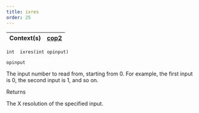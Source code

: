 ```yaml
---
title: ixres
order: 25
---
```

| Context(s) | [cop2](../contexts/cop2.html) |
| --- | --- |

`int  ixres(int opinput)`

`opinput`

The input number to read from, starting from 0. For example, the first input is 0, the second input is 1, and so on.

Returns

The X resolution of the specified input.
